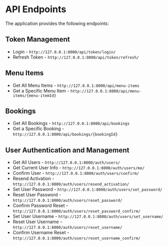 # API Endpoints

The application provides the following endpoints:

## Token Management
* Login - `http://127.0.0.1:8000/api/token/login/`
* Refresh Token - `http://127.0.0.1:8000/api/token/refresh/`

## Menu Items
* Get All Menu Items - `http://127.0.0.1:8000/api/menu-items`
* Get a Specific Menu Item - `http://127.0.0.1:8000/api/menu-items/{menu-itemId}`

## Bookings
* Get All Bookings - `http://127.0.0.1:8000/api/bookings`
* Get a Specific Booking - `http://127.0.0.1:8000/api/bookings/{bookingId}`

## User Authentication and Management
* Get All Users - `http://127.0.0.1:8000/auth/users/`
* Get Current User Info - `http://127.0.0.1:8000/auth/users/me/`
* Confirm User - `http://127.0.0.1:8000/auth/users/confirm/`
* Resend Activation - `http://127.0.0.1:8000/auth/users/resend_activation/`
* Set User Password - `http://127.0.0.1:8000/auth/users/set_password/`
* Reset User Password - `http://127.0.0.1:8000/auth/users/reset_password/`
* Confirm Password Reset - `http://127.0.0.1:8000/auth/users/reset_password_confirm/`
* Set User Username - `http://127.0.0.1:8000/auth/users/set_username/`
* Reset User Username - `http://127.0.0.1:8000/auth/users/reset_username/`
* Confirm Username Reset - `http://127.0.0.1:8000/auth/users/reset_username_confirm/`
